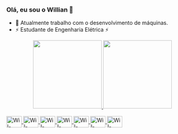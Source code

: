 ### Olá, eu sou o Willian 👋

- 🔭 Atualmente trabalho com o desenvolvimento de máquinas.
- ⚡ Estudante de Engenharia Elétrica ⚡ 

<div align="center">
  <a href="https://github.com/Wil-macedo">
  <img height="180em" src="https://github-readme-stats.vercel.app/api?username=Wil-macedo&show_icons=true&theme=dracula&include_all_commits=true&count_private=true"/>
  <img height="180em" src="https://github-readme-stats.vercel.app/api/top-langs/?username=Wil-macedo&layout=compact&langs_count=7&theme=dracula"/>
</div>

<div style="display: inline_block"><br>
    <img align="center" alt="Wil-python"    height="30" width="40" src="https://cdn.jsdelivr.net/gh/devicons/devicon/icons/python/python-original.svg"/>
    <img align="center" alt="Wil-mysql"     height="30" width="40" src="https://cdn.jsdelivr.net/gh/devicons/devicon/icons/mysql/mysql-original.svg"  />
    <img align="center" alt="Wil-html"      height="30" width="40" src="https://cdn.jsdelivr.net/gh/devicons/devicon/icons/html5/html5-original.svg"  />
    <img align="center" alt="Wil-arduino"   height="30" width="40" src="https://cdn.jsdelivr.net/gh/devicons/devicon/icons/arduino/arduino-original-wordmark.svg" />
    <img align="center" alt="Wil-Raspberry" height="30" width="40" src="https://cdn.jsdelivr.net/gh/devicons/devicon/icons/raspberrypi/raspberrypi-original.svg"  />     
    <img align="center" alt="Wil-windows"   height="30" width="40" src="https://cdn.jsdelivr.net/gh/devicons/devicon/icons/windows8/windows8-original.svg" /> 
    <img align="center" alt="Wil-linux"     height="30" width="40" src="https://cdn.jsdelivr.net/gh/devicons/devicon/icons/linux/linux-original.svg"       />
</div>

